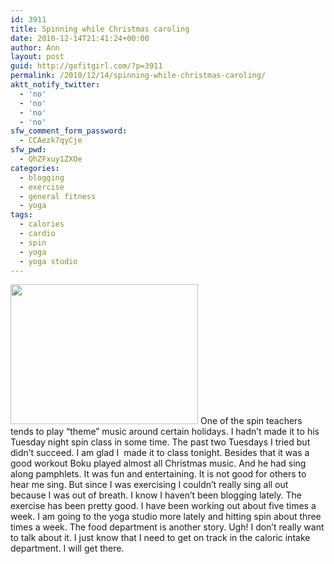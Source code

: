 ```yaml
---
id: 3911
title: Spinning while Christmas caroling
date: 2010-12-14T21:41:24+00:00
author: Ann
layout: post
guid: http://gofitgirl.com/?p=3911
permalink: /2010/12/14/spinning-while-christmas-caroling/
aktt_notify_twitter:
  - 'no'
  - 'no'
  - 'no'
  - 'no'
sfw_comment_form_password:
  - CCAezk7qyCje
sfw_pwd:
  - QhZFxuy1ZXOe
categories:
  - blogging
  - exercise
  - general fitness
  - yoga
tags:
  - calories
  - cardio
  - spin
  - yoga
  - yoga studio
---
```

<img class="alignleft size-medium wp-image-3915" title="photo-15" src="http://gofitgirl.com/blog/wp-content/uploads/2010/12/photo-15-300x224.jpg" alt="" width="300" height="224" />  
One of the spin teachers tends to play &#8220;theme&#8221; music around certain holidays. I hadn&#8217;t made it to his Tuesday night spin class in some time. The past two Tuesdays I tried but didn&#8217;t succeed.  
I am glad I  made it to class tonight. Besides that it was a good workout Boku played almost all Christmas music. And he had sing along pamphlets. It was fun and entertaining.  
It is not good for others to hear me sing. But since I was exercising I couldn&#8217;t really sing all out because I was out of breath.  
I know I haven&#8217;t been blogging lately. The exercise has been pretty good. I have been working out about five times a week. I am going to the yoga studio more lately and hitting spin about three times a week.  
The food department is another story. Ugh! I don&#8217;t really want to talk about it. I just know that I need to get on track in the caloric intake department. I will get there.